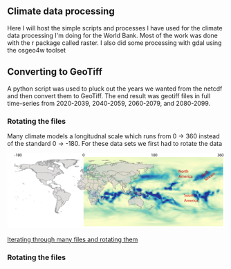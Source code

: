 ## Climate data processing
Here I will host the simple scripts and processes I have used for the climate data processing I'm doing for the World Bank. Most of the work was done with the r package called raster. I also did some processing with gdal using the osgeo4w toolset

## Converting to GeoTiff
A python script was used to pluck out the years we wanted from the netcdf and then convert them to GeoTiff. The end result was geotiff files in full time-series from 2020-2039, 2040-2059, 2060-2079, and 2080-2099. 

### Rotating the files
Many climate models a longitudnal scale which runs from 0 -> 360 instead of the standard 0 -> -180. For these data sets we first had to rotate the data

![Alt text](images/rotation.png)

[Iterating through many files and rotating them](https://github.com/deriggi/AR5-World-Bank/blob/master/rotateAll.R)

### Rotating the files




